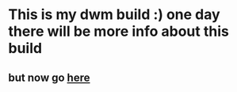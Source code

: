 # This is my dwm build :) one day there will be more info about this build
## but now go [here](https://dwm.suckless.org)
